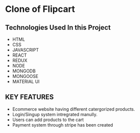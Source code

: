 # Clone of Flipcart

## Technologies Used In this Project

-  HTML
-  CSS
-  JAVASCRIPT
-  REACT
-  REDUX
-  NODE
-  MONGODB
-  MONGOOSE
-  MATERIAL UI

## KEY FEATURES

-  Ecommerce website having different catergorized products.
-  Login/Singup system intregrated manully.
-  Users can add products to the cart
-  Payment system through stripe has been created

